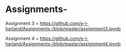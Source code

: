 # Assignments-

Assignment 3 = https://github.com/e-l-harland/Assignments-/blob/master/assignment3.ipynb

Assignment 4 = https://github.com/e-l-harland/Assignments-/blob/master/assignment4.ipynb
